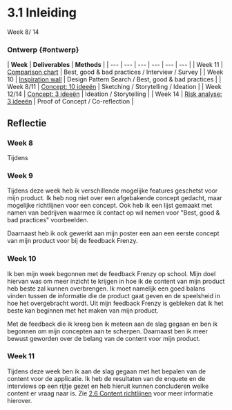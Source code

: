 # 3.1 Inleiding

Week 8/ 14

### Ontwerp {#ontwerp}

| **Week** | **Deliverables** | **Methods** |
| --- | --- | --- | --- | --- | --- |
| Week 11 | [Comparison chart](comparison-chart.md) | Best, good & bad practices / Interview / Survey |
| [​](inspiration-wall.md)Week 10 | [Inspiration wall](inspiration-wall.md) | Design Pattern Search / Best, good & bad practices |
| ​Week 8/11 | [Concept: 10 ideeën](concept-10-ideeen.md) | Sketching / Storytelling / Ideation |
| ​Week 12/14 | [Concept: 3 ideeën](concept-3-ideeen.md) | Ideation / Storytelling |
| ​Week 14 | [Risk analyse: 3 ideeën](risk-analyse-3-ideeen.md) | Proof of Concept / Co-reflection |



## Reflectie 

### Week 8

Tijdens 

### Week 9

Tijdens deze week heb ik verschillende mogelijke features geschetst voor mijn product. Ik heb nog niet over een afgebakende concept gedacht, maar mogelijke richtlijnen voor een concept. Ook heb ik een lijst gemaakt met namen van bedrijven waarmee ik contact op wil nemen voor "Best, good & bad practices" voorbeelden.

Daarnaast heb ik ook gewerkt aan mijn poster een aan een eerste concept van mijn product voor bij de feedback Frenzy.

### Week 10

Ik ben mijn week begonnen met de feedback Frenzy op school. Mijn doel hiervan was om meer inzicht te krijgen in hoe ik de content van mijn product heb beste zal kunnen overbrengen. Ik moet namelijk een goed balans vinden tussen de informatie die de product gaat geven en de speelsheid in hoe het overgebracht wordt. Uit mijn feedback Frenzy is gebleken dat ik het beste kan beginnen met het maken van mijn product.  

Met de feedback die ik kreeg ben ik meteen aan de slag gegaan en ben ik begonnen om mijn concepten aan te scherpen. Daarnaast ben ik meer bewust geworden over de belang van de content voor mijn product. 

### Week 11

Tijdens deze week ben ik aan de slag gegaan met het bepalen van de content voor de applicatie. Ik heb de resultaten van de enquete en de interviews op een rijtje gezet en heb hieruit kunnen concluderen welke content er vraag naar is. Zie [2.6 Content richtlijnen](../2.-onderzoek/content-richtlijnen.md) voor meer informatie hierover. 

### 



